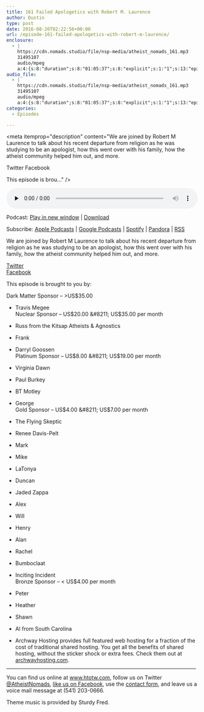 ```yaml
---
title: 161 Failed Apologetics with Robert M. Laurence
author: Dustin
type: post
date: 2016-08-26T02:22:56+00:00
url: /episode-161-failed-apologetics-with-robert-m-laurence/
enclosure:
  - |
    https://cdn.nomads.studio/file/nsp-media/atheist_nomads_161.mp3
    31495107
    audio/mpeg
    a:4:{s:8:"duration";s:8:"01:05:37";s:8:"explicit";s:1:"1";s:13:"episode_title";s:42:"Failed Apologetics with Robert M. Laurence";s:10:"episode_no";s:3:"161";}
audio_file:
  - |
    https://cdn.nomads.studio/file/nsp-media/atheist_nomads_161.mp3
    31495107
    audio/mpeg
    a:4:{s:8:"duration";s:8:"01:05:37";s:8:"explicit";s:1:"1";s:13:"episode_title";s:42:"Failed Apologetics with Robert M. Laurence";s:10:"episode_no";s:3:"161";}
categories:
  - Episodes

---
```

<div itemscope itemtype="http://schema.org/AudioObject">
  <meta itemprop="name" content="161 Failed Apologetics with Robert M. Laurence" />
  
  <meta itemprop="uploadDate" content="2016-08-25T20:22:56-06:00" />
  
  <meta itemprop="encodingFormat" content="audio/mpeg" />
  
  <meta itemprop="duration" content="PT1H05M37S" />
  
  <meta itemprop="description" content="We are joined by Robert M Laurence to talk about his recent departure from religion as he was studying to be an apologist, how this went over with his family, how the atheist community helped him out, and more.

Twitter
Facebook

This episode is brou..." />
  
  <meta itemprop="contentUrl" content="https://dts.podtrac.com/redirect.mp3/cdn.nomads.studio/file/nsp-media/atheist_nomads_161.mp3" />
  
  <meta itemprop="contentSize" content="30.0" />
  </p> 
  
  <div class="powerpress_player" id="powerpress_player_8423">
    <audio class="wp-audio-shortcode" id="audio-5067-167" preload="none" style="width: 100%;" controls="controls"><source type="audio/mpeg" src="https://dts.podtrac.com/redirect.mp3/cdn.nomads.studio/file/nsp-media/atheist_nomads_161.mp3?_=167" /><a href="https://dts.podtrac.com/redirect.mp3/cdn.nomads.studio/file/nsp-media/atheist_nomads_161.mp3">https://dts.podtrac.com/redirect.mp3/cdn.nomads.studio/file/nsp-media/atheist_nomads_161.mp3</a></audio>
  </div>
</div>

<p class="powerpress_links powerpress_links_mp3">
  Podcast: <a href="https://dts.podtrac.com/redirect.mp3/cdn.nomads.studio/file/nsp-media/atheist_nomads_161.mp3" class="powerpress_link_pinw" target="_blank" title="Play in new window" onclick="return powerpress_pinw('https://htotw.com/?powerpress_pinw=5067-podcast');" rel="nofollow">Play in new window</a> | <a href="https://dts.podtrac.com/redirect.mp3/cdn.nomads.studio/file/nsp-media/atheist_nomads_161.mp3" class="powerpress_link_d" title="Download" rel="nofollow" download="atheist_nomads_161.mp3">Download</a>
</p>

<p class="powerpress_links powerpress_subscribe_links">
  Subscribe: <a href="https://podcasts.apple.com/us/podcast/humanists-take-on-the-world/id530050098?mt=2&ls=1" class="powerpress_link_subscribe powerpress_link_subscribe_itunes" target="_blank" title="Subscribe on Apple Podcasts" rel="nofollow">Apple Podcasts</a> | <a href="https://www.google.com/podcasts?feed=aHR0cDovL2F0aGVpc3Rub21hZHMubGlic3luLmNvbS9yc3M%3D" class="powerpress_link_subscribe powerpress_link_subscribe_googleplay" target="_blank" title="Subscribe on Google Podcasts" rel="nofollow">Google Podcasts</a> | <a href="https://open.spotify.com/show/3LzK2xZGike6Tc1GEMtMbr?si=LieN9SNuTpq96smuaUsH8A" class="powerpress_link_subscribe powerpress_link_subscribe_spotify" target="_blank" title="Subscribe on Spotify" rel="nofollow">Spotify</a> | <a href="https://www.pandora.com/podcast/atheist-nomads/PC:10122?corr=62071012&part=ug" class="powerpress_link_subscribe powerpress_link_subscribe_pandora" target="_blank" title="Subscribe on Pandora" rel="nofollow">Pandora</a> | <a href="https://htotw.com/feed/podcast/" class="powerpress_link_subscribe powerpress_link_subscribe_rss" target="_blank" title="Subscribe via RSS" rel="nofollow">RSS</a>
</p>

We are joined by Robert M Laurence to talk about his recent departure from religion as he was studying to be an apologist, how this went over with his family, how the atheist community helped him out, and more.

<a href="https://twitter.com/robertmlaurence" target="_blank" rel="noopener">Twitter</a>  
<a href="https://www.facebook.com/robertmlaurence/" target="_blank" rel="noopener">Facebook</a>

This episode is brought to you by:

Dark Matter Sponsor &#8211; >US$35.00  
* Travis Megee  
Nuclear Sponsor &#8211; US$20.00 &#8211; US$35.00 per month  
* Russ from the Kitsap Atheists & Agnostics  
* Frank  
* Darryl Goossen  
Platinum Sponsor &#8211; US$8.00 &#8211; US$19.00 per month  
* Virginia Dawn  
* Paul Burkey  
* BT Motley  
* George  
Gold Sponsor &#8211; US$4.00 &#8211; US$7.00 per month  
* The Flying Skeptic  
* Renee Davis-Pelt  
* Mark  
* Mike  
* LaTonya  
* Duncan  
* Jaded Zappa  
* Alex  
* Will  
* Henry  
* Alan  
* Rachel  
* Bumboclaat  
* Inciting Incident  
Bronze Sponsor &#8211; < US$4.00 per month  
* Peter  
* Heather  
* Shawn  
* Al from South Carolina

* Archway Hosting provides full featured web hosting for a fraction of the cost of traditional shared hosting. You get all the benefits of shared hosting, without the sticker shock or extra fees. Check them out at <a href="http://archwayhosting.com/" target="_blank" rel="noopener">archwayhosting.com</a>.

<hr width="500" />

You can find us online at <a href="https://www.htotw.com/" target="_blank" rel="noopener">www.htotw.com</a>, follow us on Twitter <a href="https://twitter.com/AtheistNomads" target="_blank" rel="noopener">@AtheistNomads</a>, <a href="https://htotw.com/facebook" target="_blank" rel="noopener">like us on Facebook</a>, use the [contact form](https://htotw.com/contact), and leave us a voice mail message at (541) 203-0666.

Theme music is provided by Sturdy Fred.